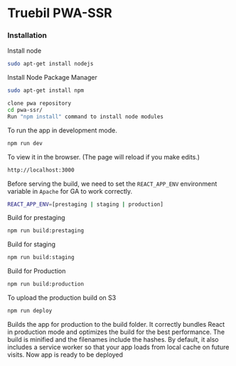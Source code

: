 # Truebil PWA-SSR

### Installation
 Install node 
```sh
sudo apt-get install nodejs
```
  
Install Node Package Manager
```sh
sudo apt-get install npm
```

```sh
clone pwa repository
cd pwa-ssr/
Run "npm install" command to install node modules
```

To run the app in development mode.
```sh
npm run dev
```

To view it in the browser. (The page will reload if you make edits.)
```sh
http://localhost:3000
``` 

Before serving the build, we need to set the `REACT_APP_ENV` environment variable in `Apache` for GA to work correctly.
```sh
REACT_APP_ENV=[prestaging | staging | production]
```

Build for prestaging
```sh
npm run build:prestaging
```

Build for staging
```sh
npm run build:staging
```

Build for Production
```sh
npm run build:production
```

To upload the production build on S3
```sh
npm run deploy
```

Builds the app for production to the build folder. It correctly bundles React in production mode and optimizes the build for the best performance. The build is minified and the filenames include the hashes. By default, it also includes a service worker so that your app loads from local cache on future visits. Now app is ready to be deployed
